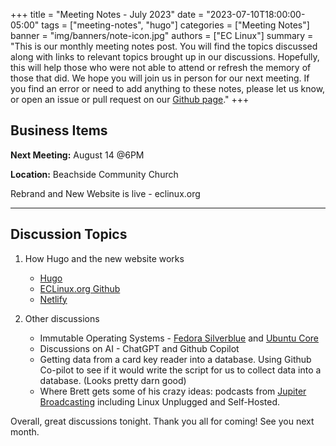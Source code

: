 +++
title = "Meeting Notes - July 2023"
date = "2023-07-10T18:00:00-05:00"
tags = ["meeting-notes", "hugo"]
categories = ["Meeting Notes"]
banner = "img/banners/note-icon.jpg"
authors = ["EC Linux"]
summary = "This is our monthly meeting notes post. You will find the topics discussed along with links to relevant topics brought up in our discussions. Hopefully, this will help those who were not able to attend or refresh the memory of those that did. We hope you will join us in person for our next meeting. If you find an error or need to add anything to these notes, please let us know, or open an issue or pull request on our [Github page](https://github.com/brettrbarker/eclinux.org)."
+++
## Business Items
**Next Meeting:** August 14 @6PM

**Location:** Beachside Community Church


Rebrand and New Website is live - eclinux.org

* * *
## Discussion Topics
1. How Hugo and the new website works
   * [Hugo](https://gohugo.io/)
   * [ECLinux.org Github](https://github.com/brettrbarker/eclinux.org)
   * [Netlify](https://www.netlify.com/)

2. Other discussions
	* Immutable Operating Systems - [Fedora Silverblue](https://fedoraproject.org/silverblue/) and [Ubuntu Core](https://ubuntu.com/core)
	* Discussions on AI - ChatGPT and Github Copilot
	* Getting data from a card key reader into a database. Using Github Co-pilot to see if it would write the script for us to collect data into a database. (Looks pretty darn good)
	* Where Brett gets some of his crazy ideas: podcasts from [Jupiter Broadcasting](https://www.jupiterbroadcasting.com/) including Linux Unplugged and Self-Hosted. 

Overall, great discussions tonight. Thank you all for coming! See you next month.




